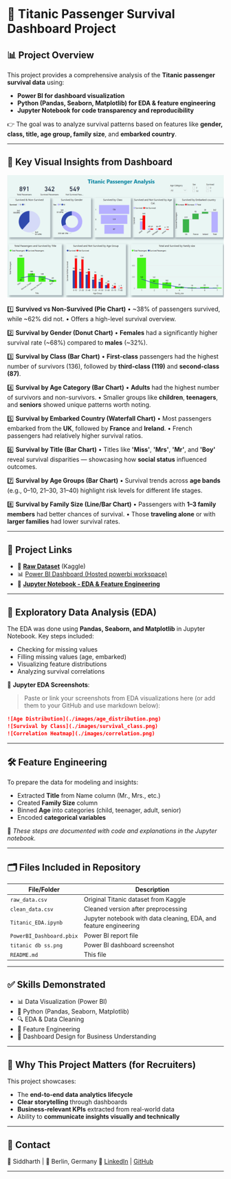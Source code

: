 # 🚢 Titanic Passenger Survival Dashboard Project

## 📊 Project Overview

This project provides a comprehensive analysis of the **Titanic passenger survival data** using:

* **Power BI for dashboard visualization**
* **Python (Pandas, Seaborn, Matplotlib) for EDA & feature engineering**
* **Jupyter Notebook for code transparency and reproducibility**

👉 The goal was to analyze survival patterns based on features like **gender, class, title, age group, family size**, and **embarked country**.

---

## 🧠 Key Visual Insights from Dashboard
![Titanic Dashboard Screenshot](./titanic%20db%20ss.png)

1️⃣ **Survived vs Non-Survived (Pie Chart)**
• \~38% of passengers survived, while \~62% did not.
• Offers a high-level survival overview.

2️⃣ **Survival by Gender (Donut Chart)**
• **Females** had a significantly higher survival rate (\~68%) compared to **males** (\~32%).

3️⃣ **Survival by Class (Bar Chart)**
• **First-class** passengers had the highest number of survivors (136), followed by **third-class (119)** and **second-class (87)**.

4️⃣ **Survival by Age Category (Bar Chart)**
• **Adults** had the highest number of survivors and non-survivors.
• Smaller groups like **children**, **teenagers**, and **seniors** showed unique patterns worth noting.

5️⃣ **Survival by Embarked Country (Waterfall Chart)**
• Most passengers embarked from the **UK**, followed by **France** and **Ireland**.
• French passengers had relatively higher survival ratios.

6️⃣ **Survival by Title (Bar Chart)**
• Titles like **'Miss'**, **'Mrs'**, **'Mr'**, and **'Boy'** reveal survival disparities — showcasing how **social status** influenced outcomes.

7️⃣ **Survival by Age Groups (Bar Chart)**
• Survival trends across **age bands** (e.g., 0–10, 21–30, 31–40) highlight risk levels for different life stages.

8️⃣ **Survival by Family Size (Line/Bar Chart)**
• Passengers with **1–3 family members** had better chances of survival.
• Those **traveling alone** or with **larger families** had lower survival rates.

---

## 🔗 Project Links

* 📁 **[Raw Dataset](https://www.kaggle.com/competitions/titanic/data)** (Kaggle)
* 📊 [Power BI Dashboard (Hosted powerbi workspace)](https://app.powerbi.com/groups/me/reports/b74902d9-008d-4619-bb0d-db98e56b138e/98b7953f60da000006b7?experience=power-bi)
* 📄 **[Jupyter Notebook - EDA & Feature Engineering](link_to_your_notebook_in_repo)**

---

## 🧪 Exploratory Data Analysis (EDA)

The EDA was done using **Pandas, Seaborn, and Matplotlib** in Jupyter Notebook. Key steps included:

* Checking for missing values
* Filling missing values (age, embarked)
* Visualizing feature distributions
* Analyzing survival correlations

📸 **Jupyter EDA Screenshots**:

> Paste or link your screenshots from EDA visualizations here (or add them to your GitHub and use markdown below):

```markdown
![Age Distribution](./images/age_distribution.png)
![Survival by Class](./images/survival_class.png)
![Correlation Heatmap](./images/correlation.png)
```

---

## 🛠 Feature Engineering

To prepare the data for modeling and insights:

* Extracted **Title** from Name column (Mr., Mrs., etc.)
* Created **Family Size** column
* Binned **Age** into categories (child, teenager, adult, senior)
* Encoded **categorical variables**

📘 *These steps are documented with code and explanations in the Jupyter notebook.*

---

## 🗂 Files Included in Repository

| File/Folder              | Description                                                       |
| ------------------------ | ----------------------------------------------------------------- |
| `raw_data.csv`           | Original Titanic dataset from Kaggle                              |
| `clean_data.csv`         | Cleaned version after preprocessing                               |
| `Titanic_EDA.ipynb`      | Jupyter notebook with data cleaning, EDA, and feature engineering |
| `PowerBI_Dashboard.pbix` | Power BI report file                                              |
| `titanic db ss.png`      | Power BI dashboard screenshot                                     |
| `README.md`              | This file                                                         |

---

## ✅ Skills Demonstrated

* 📊 Data Visualization (Power BI)
* 🐍 Python (Pandas, Seaborn, Matplotlib)
* 🔍 EDA & Data Cleaning
* 🧱 Feature Engineering
* 📁 Dashboard Design for Business Understanding

---

## 💼 Why This Project Matters (for Recruiters)

This project showcases:

* The **end-to-end data analytics lifecycle**
* **Clear storytelling** through dashboards
* **Business-relevant KPIs** extracted from real-world data
* Ability to **communicate insights visually and technically**

---

## 📩 Contact

📧 Siddharth | 📍 Berlin, Germany
🔗 [LinkedIn](https://www.linkedin.com/in/yourprofile) | [GitHub](https://github.com/yourprofile)

---
